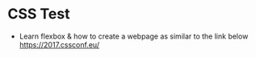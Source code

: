 # CSS Test

* Learn flexbox & how to create a webpage as similar to the link below  
https://2017.cssconf.eu/

